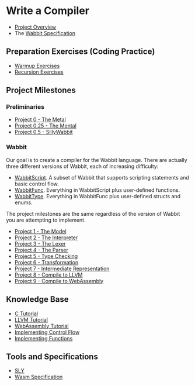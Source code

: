 # Write a Compiler

* [Project Overview](Compiler-Project-Overview.md)
* The [Wabbit Specification](Wabbit-Specification.md)

## Preparation Exercises (Coding Practice)

* [Warmup Exercises](Warmup-Exercises.md)
* [Recursion Exercises](Recursion-Exercises.md)

## Project Milestones

### Preliminaries

* [Project 0 - The Metal](Project0_The_Metal.md)
* [Project 0.25 - The Mental](Project0_25_The_Mental.md)
* [Project 0.5 - SillyWabbit](Project0_5_SillyWabbit.md)

### Wabbit

Our goal is to create a compiler for the Wabbit language.  There are actually three
different versions of Wabbit, each of increasing difficulty:

* [WabbitScript](WabbitScript.md). A subset of Wabbit that supports scripting statements and basic control flow.
* [WabbitFunc](WabbitFunc.md). Everything in WabbitScript plus user-defined functions.
* [WabbitType](WabbitType.md). Everything in WabbitFunc plus user-defined structs and enums.

The project milestones are the same regardless of the version of Wabbit you are
attempting to implement.

* [Project 1 - The Model](Project1_The_Model.md)
* [Project 2 - The Interpreter](Project2_The_Interpreter.md)
* [Project 3 - The Lexer](Project3_Tokenizing.md)
* [Project 4 - The Parser](Project4_Parsing.md)
* [Project 5 - Type Checking](Project5_Type_Checking.md)
* [Project 6 - Transformation](Project6_Transformation.md)
* [Project 7 - Intermediate Representation](Project7_IRCode.md)
* [Project 8 - Compile to LLVM](Project8_Generating_LLVM.md)
* [Project 9 - Compile to WebAssembly](Project9_Generating_WebAssembly.md)

## Knowledge Base

* [C Tutorial](C-Programming-Tutorial.md)
* [LLVM Tutorial](LLVM-Tutorial.md)
* [WebAssembly Tutorial](WebAssembly-Tutorial.md)
* [Implementing Control Flow](Control-Flow.md)
* [Implementing Functions](Function-Implementation-Notes.md)

## Tools and Specifications

* [SLY](https://github.com/dabeaz/sly)
* [Wasm Specification](https://webassembly.github.io/spec/core/index.html)

